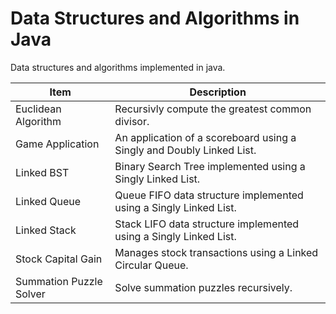 Data Structures and Algorithms in Java
======================================

Data structures and algorithms implemented in java.

<table>
<thead>
<tr>
<th>Item</th>
<th>Description</th>
</tr>
</thead>
<tbody>
<tr>
<td>Euclidean Algorithm</td>
<td>Recursivly compute the greatest common divisor.</td>
</tr>
<tr>
<td>Game Application</td>
<td>An application of a scoreboard using a Singly and Doubly Linked List.</td>
</tr>
<tr>
<td>Linked BST</td>
<td>Binary Search Tree implemented using a Singly Linked List.</td>
</tr>
<tr>
<td>Linked Queue</td>
<td>Queue FIFO data structure implemented using a Singly Linked List.</td>
</tr>
<tr>
<td>Linked Stack</td>
<td>Stack LIFO data structure implemented using a Singly Linked List.</td>
</tr>
<tr>
<td>Stock Capital Gain</td>
<td>Manages stock transactions using a Linked Circular Queue.</td>
</tr>
<tr>
<td>Summation Puzzle Solver</td>
<td>Solve summation puzzles recursively.</td>
</tr>
</tbody>
</table>
